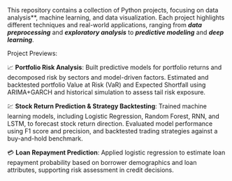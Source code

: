 This repository contains a collection of Python projects, focusing on data analysis**, machine learning, and data visualization. Each project highlights different techniques and real-world applications, ranging from **_data preprocessing_** and **_exploratory analysis_** to **_predictive modeling_** and **_deep learning_**.

Project Previews:

📈 **Portfolio Risk Analysis**: Built predictive models for portfolio returns and decomposed risk by sectors and model-driven factors. Estimated and backtested portfolio Value at Risk (VaR) and Expected Shortfall using ARIMA+GARCH and historical simulation to assess tail risk exposure.

💹 **Stock Return Prediction & Strategy Backtesting**: Trained machine learning models, including Logistic Regression, Random Forest, RNN, and LSTM, to forecast stock return direction. Evaluated model performance using F1 score and precision, and backtested trading strategies against a buy-and-hold benchmark.

💳 **Loan Repayment Prediction**: Applied logistic regression to estimate loan repayment probability based on borrower demographics and loan attributes, supporting risk assessment in credit decisions.



